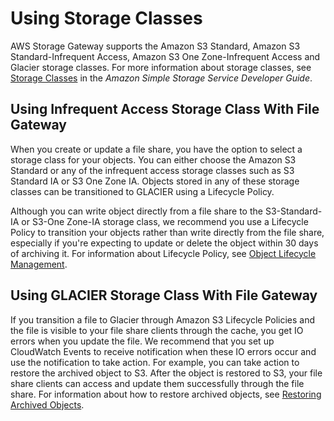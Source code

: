 # Using Storage Classes<a name="storage-classes"></a>

 AWS Storage Gateway supports the Amazon S3 Standard, Amazon S3 Standard\-Infrequent Access, Amazon S3 One Zone\-Infrequent Access and Glacier storage classes\. For more information about storage classes, see [Storage Classes](https://docs.aws.amazon.com/AmazonS3/latest/dev/storage-class-intro.html) in the *Amazon Simple Storage Service Developer Guide*\.

## Using Infrequent Access Storage Class With File Gateway<a name="ia-file-gateway"></a>

When you create or update a file share, you have the option to select a storage class for your objects\. You can either choose the Amazon S3 Standard or any of the infrequent access storage classes such as S3 Standard IA or S3 One Zone IA\. Objects stored in any of these storage classes can be transitioned to GLACIER using a Lifecycle Policy\.

Although you can write object directly from a file share to the S3\-Standard\-IA or S3\-One Zone\-IA storage class, we recommend you use a Lifecycle Policy to transition your objects rather than write directly from the file share, especially if you're expecting to update or delete the object within 30 days of archiving it\. For information about Lifecycle Policy, see [Object Lifecycle Management](https://docs.aws.amazon.com/AmazonS3/latest/dev/object-lifecycle-mgmt.html)\. 

## Using GLACIER Storage Class With File Gateway<a name="using-glacier-strage-class"></a>

If you transition a file to Glacier through Amazon S3 Lifecycle Policies and the file is visible to your file share clients through the cache, you get IO errors when you update the file\. We recommend that you set up CloudWatch Events to receive notification when these IO errors occur and use the notification to take action\. For example, you can take action to restore the archived object to S3\. After the object is restored to S3, your file share clients can access and update them successfully through the file share\. For information about how to restore archived objects, see [Restoring Archived Objects](https://docs.aws.amazon.com/AmazonS3/latest/dev/restoring-objects.html)\.